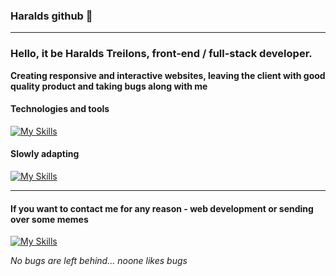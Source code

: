 ### Haralds github 👋

---

<h3>Hello, it be Haralds Treilons, front-end / full-stack developer.</h3>
<b>Creating responsive and interactive websites, leaving the client with good quality product and taking bugs along with me</b>
<h4>Technologies and tools</h4>

[![My Skills](https://skills.thijs.gg/icons?i=react,vue,redux,js,ts,html,scss,figma,bootstrap,nodejs,express,mongodb)](https://skills.thijs.gg)

<h4>Slowly adapting</h4>

[![My Skills](https://skills.thijs.gg/icons?i=angular,docker)](https://skills.thijs.gg)

---

<h4>If you want to contact me for any reason - web development or sending over some memes</h4>

[![My Skills](https://skills.thijs.gg/icons?i=linkedin)](https://www.linkedin.com/in/htreilons/) 
<br />
 
 <i>No bugs are left behind... noone likes bugs </i>

